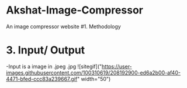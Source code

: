 # Akshat-Image-Compressor
An image compressor website
#1. Methodology
# 3. Input/ Output
-Input is a image in .jpeg .jpg 
![sitegif]("https://user-images.githubusercontent.com/100310619/208192900-ed6a2b00-af40-4471-bfed-ccc83a239667.gif" width="50")
